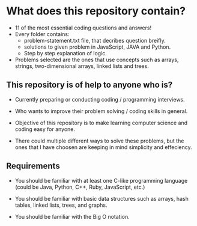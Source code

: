 # What does this repository contain?

- 11 of the most essential coding questions and answers!
- Every folder contains: 
    - problem-statement.txt file, that decribes question breifly.
    - solutions to given problem in JavaScript, JAVA and Python.
    - Step by step explanation of logic.
- Problems selected are the ones that use concepts such as arrays, strings, two-dimensional arrays, linked lists and trees.

## This repository is of help to anyone who is?

- Currently preparing or conducting coding / programming interviews.

- Who wants to improve their problem solving / coding skills in general.

- Objective of this repository is to make learning computer science and coding easy for anyone.

- There could multiple different ways to solve these problems, but the ones that I have choosen are keeping in mind simplicity and effeciency.

## Requirements

- You should be familiar with at least one C-like programming language (could be Java, Python, C++, Ruby, JavaScript, etc.)

- You should be familiar with basic data structures such as arrays, hash tables, linked lists, trees, and graphs.

- You should be familiar with the Big O notation.
